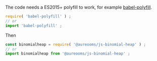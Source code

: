 The code needs a ES2015+ polyfill to work, for example
[babel-polyfill](https://babeljs.io/docs/usage/polyfill).
```js
require( 'babel-polyfill' ) ;
// or
import 'babel-polyfill' ;
```

Then
```js
const binomialheap = require( '@aureooms/js-binomial-heap' ) ;
// or
import binomialheap from '@aureooms/js-binomial-heap' ;
```
